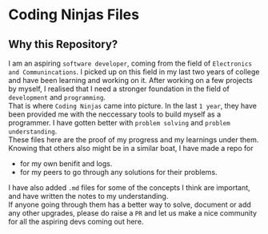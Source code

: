 # Coding Ninjas Files

## Why this Repository?

I am an aspiring `software developer`, coming from the field of `Electronics and Communincations`. I picked up on this field in my last two years of college and have been learning and working on it. After working on a few projects by myself, I realised that I need a stronger foundation in the field of `development` and `programming`.  
That is where `Coding Ninjas` came into picture. In the last `1 year`, they have been provided me with the neccessary tools to build myself as a programmer. I have gotten better with `problem solving` and `problem understanding`.  
These files here are the proof of my progress and my learnings under them. Knowing that others also might be in a similar boat, I have made a repo for
- for my own benifit and logs.
- for my peers to go through any solutions for their problems.

I have also added `.md` files for some of the concepts I think are important, and have written the notes to my understanding.  
If anyone going through them has a better way to solve, document or add any other upgrades, please do raise a `PR` and let us make a nice community for all the aspiring devs coming out here.
